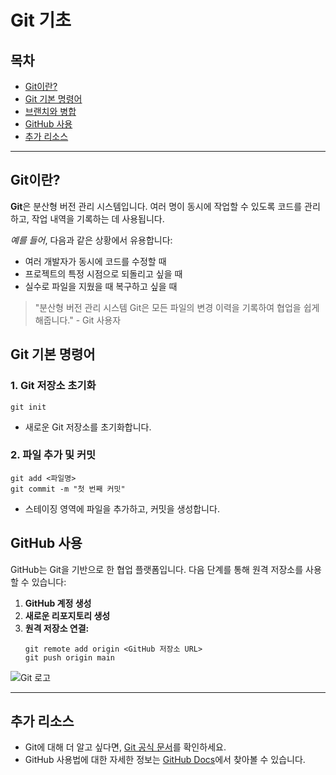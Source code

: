 # Git 기초

## 목차

-   [Git이란?](https://github.com/maedachaeva/minihomepage?tab=readme-ov-file#git%EC%9D%B4%EB%9E%80)
-   [Git 기본 명령어](https://github.com/maedachaeva/minihomepage?tab=readme-ov-file#git%EC%9D%B4%EB%9E%80)
-   [브랜치와 병합]()
-   [GitHub 사용](https://github.com/maedachaeva/minihomepage?tab=readme-ov-file#git%EC%9D%B4%EB%9E%80)
-   [추가 리소스](https://github.com/maedachaeva/minihomepage?tab=readme-ov-file#git%EC%9D%B4%EB%9E%80)

---

## Git이란?

**Git**은 분산형 버전 관리 시스템입니다. 여러 명이 동시에 작업할 수 있도록 코드를 관리하고, 작업 내역을 기록하는 데 사용됩니다.

_예를 들어_, 다음과 같은 상황에서 유용합니다:

-   여러 개발자가 동시에 코드를 수정할 때
-   프로젝트의 특정 시점으로 되돌리고 싶을 때
-   실수로 파일을 지웠을 때 복구하고 싶을 때

> "분산형 버전 관리 시스템 Git은 모든 파일의 변경 이력을 기록하여 협업을 쉽게 해줍니다." - Git 사용자

## Git 기본 명령어

### 1. Git 저장소 초기화

```
git init
```

-   새로운 Git 저장소를 초기화합니다.

### 2. 파일 추가 및 커밋

```
git add <파일명>
git commit -m "첫 번째 커밋"
```

-   스테이징 영역에 파일을 추가하고, 커밋을 생성합니다.

## GitHub 사용

GitHub는 Git을 기반으로 한 협업 플랫폼입니다. 다음 단계를 통해 원격 저장소를 사용할 수 있습니다:

1. **GitHub 계정 생성**
2. **새로운 리포지토리 생성**
3. **원격 저장소 연결:**
    ```
    git remote add origin <GitHub 저장소 URL>
    git push origin main
    ```

![Git 로고](https://upload.wikimedia.org/wikipedia/commons/thumb/6/62/Git-logo-orange.svg/240px-Git-logo-orange.svg.png)

---

## 추가 리소스

-   Git에 대해 더 알고 싶다면, [Git 공식 문서](https://git-scm.com/doc)를 확인하세요.
-   GitHub 사용법에 대한 자세한 정보는 [GitHub Docs](https://docs.github.com/en)에서 찾아볼 수 있습니다.
